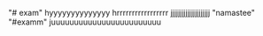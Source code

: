 "# exam" 
hyyyyyyyyyyyyyy
hrrrrrrrrrrrrrrrrr
jjjjjjjjjjjjjjjjjjjjj
"namastee" 
"#examm" 
juuuuuuuuuuuuuuuuuuuuuuuu
